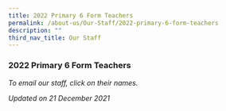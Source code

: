 ```yaml
---
title: 2022 Primary 6 Form Teachers
permalink: /about-us/Our-Staff/2022-primary-6-form-teachers
description: ""
third_nav_title: Our Staff
---
```

### 2022 Primary 6 Form Teachers

*To email our staff, click on their names.*



*Updated on 21 December 2021*